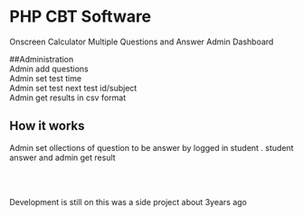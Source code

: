 # PHP CBT Software 



Onscreen Calculator
Multiple Questions and Answer
Admin Dashboard

##Administration
<br>
Admin add questions<br>
Admin set test time <br>
Admin set test next test id/subject<br>
Admin get results in csv format<br>


## How it works

Admin set ollections of question to be answer by logged in student . student answer and admin get result


<br>
<br>


Development is still on
this was a side project about 3years ago
